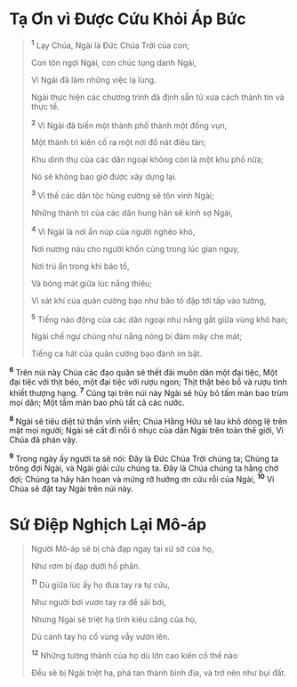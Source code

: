 # Tạ Ơn vì Ðược Cứu Khỏi Áp Bức

> <sup><b>1</b></sup> Lạy Chúa, Ngài là Ðức Chúa Trời của con;
> 
> Con tôn ngợi Ngài, con chúc tụng danh Ngài,
> 
> Vì Ngài đã làm những việc lạ lùng.
> 
> Ngài thực hiện các chương trình đã định sẵn từ xưa cách thành tín và thực tế.
> 
> <sup><b>2</b></sup> Vì Ngài đã biến một thành phố thành một đống vụn,
> 
> Một thành trì kiên cố ra một nơi đổ nát điêu tàn;
> 
> Khu dinh thự của các dân ngoại không còn là một khu phố nữa;
> 
> Nó sẽ không bao giờ được xây dựng lại.
> 
> <sup><b>3</b></sup> Vì thế các dân tộc hùng cường sẽ tôn vinh Ngài;
> 
> Những thành trì của các dân hung hãn sẽ kính sợ Ngài,
> 
> <sup><b>4</b></sup> Vì Ngài là nơi ẩn núp của người nghèo khó,
> 
> Nơi nương náu cho người khốn cùng trong lúc gian nguy,
> 
> Nơi trú ẩn trong khi bão tố,
> 
> Và bóng mát giữa lúc nắng thiêu;
> 
> Vì sát khí của quân cường bạo như bão tố đập tới tấp vào tường,
> 
> <sup><b>5</b></sup> Tiếng náo động của các dân ngoại như nắng gắt giữa vùng khô hạn;
> 
> Ngài chế ngự chúng như nắng nóng bị đám mây che mát;
> 
> Tiếng ca hát của quân cường bạo đành im bặt.
>

<sup><b>6</b></sup> Trên núi này Chúa các đạo quân sẽ thết đãi muôn dân một đại tiệc, Một đại tiệc với thịt béo, một đại tiệc với rượu ngon; Thịt thật béo bổ và rượu tinh khiết thượng hạng. <sup><b>7</b></sup> Cũng tại trên núi này Ngài sẽ hủy bỏ tấm màn bao trùm mọi dân; Một tấm màn bao phủ tất cả các nước.

<sup><b>8</b></sup> Ngài sẽ tiêu diệt tử thần vĩnh viễn; Chúa Hằng Hữu sẽ lau khô dòng lệ trên mặt mọi người; Ngài sẽ cất đi nỗi ô nhục của dân Ngài trên toàn thế giới, Vì Chúa đã phán vậy.

<sup><b>9</b></sup> Trong ngày ấy người ta sẽ nói: Ðây là Ðức Chúa Trời chúng ta; Chúng ta trông đợi Ngài, và Ngài giải cứu chúng ta. Ðây là Chúa chúng ta hằng chờ đợi; Chúng ta hãy hân hoan và mừng rỡ hưởng ơn cứu rỗi của Ngài, <sup><b>10</b></sup> Vì Chúa sẽ đặt tay Ngài trên núi này.

# Sứ Ðiệp Nghịch Lại Mô-áp

> Người Mô-áp sẽ bị chà đạp ngay tại xứ sở của họ,
> 
> Như rơm bị đạp dưới hố phân.
> 
> <sup><b>11</b></sup> Dù giữa lúc ấy họ đưa tay ra tự cứu,
> 
> Như người bơi vươn tay ra để sải bơi,
> 
> Nhưng Ngài sẽ triệt hạ tính kiêu căng của họ,
> 
> Dù cánh tay họ cố vùng vẫy vươn lên.
> 
> <sup><b>12</b></sup> Những tường thành của họ dù lớn cao kiên cố thế nào
> 
> Ðều sẽ bị Ngài triệt hạ, phá tan thành bình địa, và trở nên như bụi đất.
>

